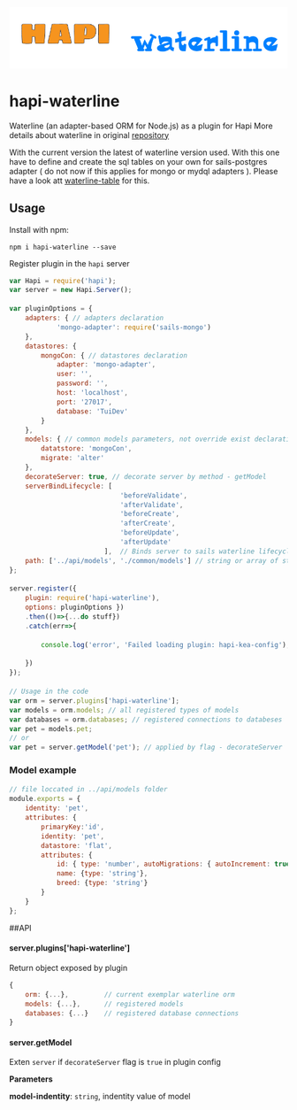 ![hapi-waterline](./img/hapi-waterline.png)

hapi-waterline
==============

Waterline (an adapter-based ORM for Node.js) as a plugin for Hapi
More details about waterline in original [repository](https://github.com/balderdashy/waterline "waterline repo")

With the current version the latest of waterline version used. With this one have to
define and create the sql tables on your own for sails-postgres adapter ( do not now if
this applies for mongo or mydql adapters ). Please have a look att 
[waterline-table](https://www.npmjs.com/package/waterline-table) for this.
  
## Usage

Install with npm:

    npm i hapi-waterline --save

Register plugin in the `hapi` server

```js
var Hapi = require('hapi');
var server = new Hapi.Server();

var pluginOptions = {
    adapters: { // adapters declaration
            'mongo-adapter': require('sails-mongo')
    },
    datastores: {
        mongoCon: { // datastores declaration
            adapter: 'mongo-adapter',
            user: '',
            password: '',
            host: 'localhost',
            port: '27017',
            database: 'TuiDev'
        }
    },
    models: { // common models parameters, not override exist declaration inside models
        datatstore: 'mongoCon',
        migrate: 'alter'
    },
	decorateServer: true, // decorate server by method - getModel
	serverBindLifecycle: [
                            'beforeValidate',
                            'afterValidate',
                            'beforeCreate',
                            'afterCreate',
                            'beforeUpdate',
                            'afterUpdate'
                        ],  // Binds server to sails waterline lifecycle callbacks
    path: ['../api/models', './common/models'] // string or array of strings with paths to folders with models declarations 
};

server.register({
    plugin: require('hapi-waterline'),
    options: pluginOptions })
    .then(()=>{...do stuff})
    .catch(err=>{

		console.log('error', 'Failed loading plugin: hapi-kea-config');

	})
});

// Usage in the code
var orm = server.plugins['hapi-waterline'];
var models = orm.models; // all registered types of models
var databases = orm.databases; // registered connections to databeses
var pet = models.pet;
// or
var pet = server.getModel('pet'); // applied by flag - decorateServer
```

### Model example
```js
// file loccated in ../api/models folder
module.exports = {
    identity: 'pet',
    attributes: {
        primaryKey:'id',
        identity: 'pet',
        datastore: 'flat',
        attributes: {
            id: { type: 'number', autoMigrations: { autoIncrement: true } },
            name: {type: 'string'},
            breed: {type: 'string'}
        }
    }
};
```

##API

#### server.plugins['hapi-waterline']

Return object exposed by plugin
```js
{
	orm: {...}, 		// current exemplar waterline orm
	models: {...},		// registered models
	databases: {...}	// registered database connections
}
```

#### server.getModel 

Exten `server` if `decorateServer` flag is `true` in plugin config

**Parameters**

**model-indentity**: `string`, indentity value of model


